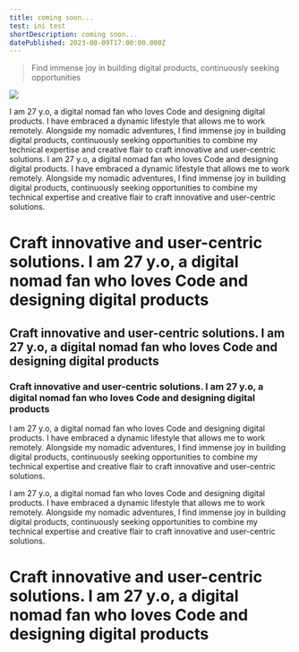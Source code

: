 ```yaml
---
title: coming soon...
test: ini test
shortDescription: coming soon...
datePublished: 2023-08-09T17:00:00.000Z
---
```


> Find immense joy in building digital products, continuously seeking opportunities

![](/Create-New-Order-Fill-1.jpg)

I am 27 y.o, a digital nomad fan who loves Code and designing digital products. I have embraced a dynamic lifestyle that allows me to work remotely. Alongside my nomadic adventures, I find immense joy in building digital products, continuously seeking opportunities to combine my technical expertise and creative flair to craft innovative and user-centric solutions. I am 27 y.o, a digital nomad fan who loves Code and designing digital products. I have embraced a dynamic lifestyle that allows me to work remotely. Alongside my nomadic adventures, I find immense joy in building digital products, continuously seeking opportunities to combine my technical expertise and creative flair to craft innovative and user-centric solutions.

# Craft innovative and user-centric solutions. I am 27 y.o, a digital nomad fan who loves Code and designing digital products

## Craft innovative and user-centric solutions. I am 27 y.o, a digital nomad fan who loves Code and designing digital products

### Craft innovative and user-centric solutions. I am 27 y.o, a digital nomad fan who loves Code and designing digital products

I am 27 y.o, a digital nomad fan who loves Code and designing digital products. I have embraced a dynamic lifestyle that allows me to work remotely. Alongside my nomadic adventures, I find immense joy in building digital products, continuously seeking opportunities to combine my technical expertise and creative flair to craft innovative and user-centric solutions.

I am 27 y.o, a digital nomad fan who loves Code and designing digital products. I have embraced a dynamic lifestyle that allows me to work remotely. Alongside my nomadic adventures, I find immense joy in building digital products, continuously seeking opportunities to combine my technical expertise and creative flair to craft innovative and user-centric solutions.

# Craft innovative and user-centric solutions. I am 27 y.o, a digital nomad fan who loves Code and designing digital products
